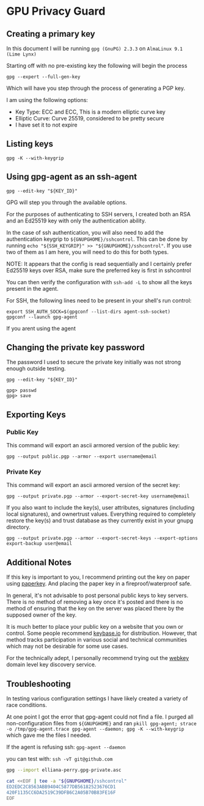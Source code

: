 # GPU Privacy Guard

## Creating a primary key

In this document I will be running `gpg (GnuPG) 2.3.3` on `AlmaLinux 9.1 (Lime Lynx)`

Starting off with no pre-existing key the following will begin the process

```shell
gpg --expert --full-gen-key
```

Which will have you step through the process of generating a PGP key.

I am using the following options:

- Key Type: ECC and ECC, This is a modern elliptic curve key
- Elliptic Curve: Curve 25519, considered to be pretty secure
- I have set it to not expire

## Listing keys

`gpg -K --with-keygrip`

## Using gpg-agent as an ssh-agent

`gpg --edit-key "${KEY_ID}"`

GPG will step you through the available options.

For the purposes of authenticating to SSH servers, I created both an RSA and an Ed25519 key with only the authentication ability.

In the case of ssh authentication, you will also need to add the authentication keygrip to `${GNUPGHOME}/sshcontrol`. This can be done by running `echo "${SSH_KEYGRIP}" >> "${GNUPGHOME}/sshcontrol"`. If you use two of them as I am here, you will need to do this for both types.

NOTE: It appears that the config is read sequentially and I certainly prefer Ed25519 keys over RSA, make sure the preferred key is first in sshcontrol

You can then verify the configuration with `ssh-add -L` to show all the keys present in the agent.

For SSH, the following lines need to be present in your shell's run control:

```none
export SSH_AUTH_SOCK=$(gpgconf --list-dirs agent-ssh-socket)
gpgconf --launch gpg-agent
```

If you arent using the agent 

## Changing the private key password

The password I used to secure the private key initially was not strong enough outside testing.

`gpg --edit-key "${KEY_ID}"`

```none
gpg> passwd
gpg> save
```

## Exporting Keys

### Public Key

This command will export an ascii armored version of the public key:

`gpg --output public.pgp --armor --export username@email`

### Private Key

This command will export an ascii armored version of the secret key:

`gpg --output private.pgp --armor --export-secret-key username@email`

If you also want to include the key(s), user attributes, signatures (including local signatures), and ownertrust values. Everything required to completely restore the key(s) and trust database as they currently exist in your gnupg directory.

`gpg --output private.pgp --armor --export-secret-keys --export-options export-backup user@email`

## Additional Notes

If this key is important to you, I recommend printing out the key on paper using [paperkey](https://www.jabberwocky.com/software/paperkey/).  And placing the paper key in a fireproof/waterproof safe.

In general, it's not advisable to post personal public keys to key servers.  There is no method of removing a key once it's posted and there is no method of ensuring that the key on the server was placed there by the supposed owner of the key.

It is much better to place your public key on a website that you own or control.  Some people recommend [keybase.io](https://keybase.io/) for distribution.  However, that method tracks participation in various social and technical communities which may not be desirable for some use cases.

For the technically adept, I personally recommend trying out the [webkey](https://www.gnupg.org/blog/20160830-web-key-service.html) domain level key discovery service.

## Troubleshooting

In testing various configuration settings I have likely created a variety of race conditions.

At one point I got the error that gpg-agent could not find a file. I purged all non-configuration files from `${GNUPGHOME}` and ran `pkill gpg-agent; strace -o /tmp/gpg-agent.trace gpg-agent --daemon; gpg -K --with-keygrip` which gave me the files I needed.

If the agent is refusing ssh: `gpg-agent --daemon`


you can test with: `ssh -vT git@github.com`

```bash
gpg --import elliana-perry.gpg-private.asc

cat <<EOF | tee -a "${GNUPGHOME}/sshcontrol"
ED2EDC2C8563ABB9404C5877DB56182523676CD1
420F1135CC6DA2519C39DFB6C2A05B70B83FE16F
EOF
```
